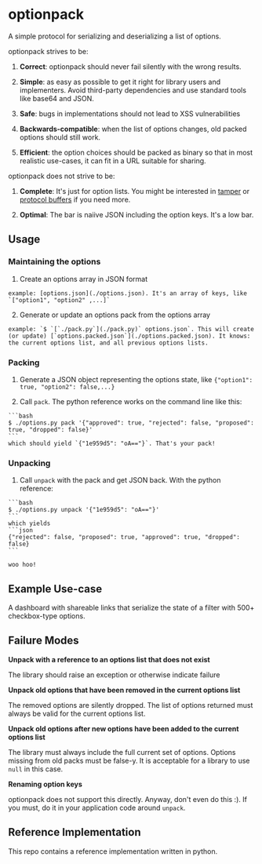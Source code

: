 optionpack
==========

A simple protocol for serializing and deserializing a list of options.

optionpack strives to be:

  1. **Correct**: optionpack should never fail silently with the wrong results.

  2. **Simple**: as easy as possible to get it right for library users and implementers. Avoid third-party dependencies and use standard tools like base64 and JSON.

  3. **Safe**: bugs in implementations should not lead to XSS vulnerabilities

  4. **Backwards-compatible**: when the list of options changes, old packed options should still work.

  5. **Efficient**: the option choices should be packed as binary so that in most realistic use-cases, it can fit in a URL suitable for sharing.


optionpack does not strive to be:

 1. **Complete**: It's just for option lists. You might be interested in [tamper](http://nytimes.github.io/tamper/) or [protocol buffers](https://developers.google.com/protocol-buffers/) if you need more.

 2. **Optimal**: The bar is naiive JSON including the option keys. It's a low bar.


Usage
-----

### Maintaining the options

  1. Create an options array in JSON format

    example: [options.json](./options.json). It's an array of keys, like `["option1", "option2" ,...]`

  2. Generate or update an options pack from the options array

    example: `$ `[`./pack.py`](./pack.py)` options.json`. This will create (or update) [`options.packed.json`](./options.packed.json). It knows: the current options list, and all previous options lists.


### Packing

  1. Generate a JSON object representing the options state, like `{"option1": true, "option2": false,...}`

  2. Call `pack`. The python reference works on the command line like this:

    ```bash
    $ ./options.py pack '{"approved": true, "rejected": false, "proposed": true, "dropped": false}'
    ```
    which should yield `{"1e959d5": "oA=="}`. That's your pack!

### Unpacking

  1. Call `unpack` with the pack and get JSON back. With the python reference:

    ```bash
    $ ./options.py unpack '{"1e959d5": "oA=="}'
    ```
    which yields
    ```json
    {"rejected": false, "proposed": true, "approved": true, "dropped": false}
    ```

    woo hoo!


Example Use-case
----------------

A dashboard with shareable links that serialize the state of a filter with 500+ checkbox-type options.


Failure Modes
-------------

**Unpack with a reference to an options list that does not exist**

The library should raise an exception or otherwise indicate failure

**Unpack old options that have been removed in the current options list**

The removed options are silently dropped. The list of options returned must always be valid for the current options list.

**Unpack old options after new options have been added to the current options list**

The library must always include the full current set of options. Options missing from old packs must be false-y. It is acceptable for a library to use `null` in this case.

**Renaming option keys**

optionpack does not support this directly. Anyway, don't even do this :). If you must, do it in your application code around `unpack`.


Reference Implementation
------------------------

This repo contains a reference implementation written in python.

